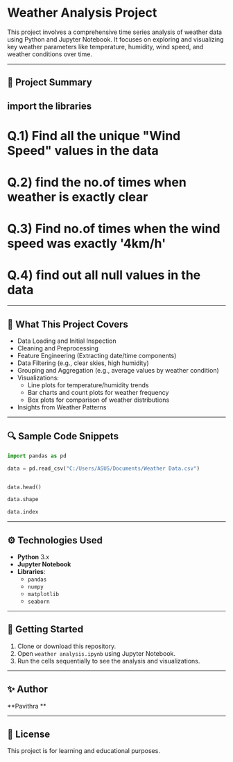 #  Weather Analysis Project

This project involves a comprehensive time series analysis of weather data using Python and Jupyter Notebook. It focuses on exploring and visualizing key weather parameters like temperature, humidity, wind speed, and weather conditions over time.

---

## 📘 Project Summary

## import the libraries

# Q.1) Find all the unique "Wind Speed" values in the data

# Q.2) find the no.of times when weather is exactly clear

# Q.3) Find no.of times when the wind speed was exactly '4km/h'

# Q.4) find out all null values in the data

---

## 🧠 What This Project Covers

- Data Loading and Initial Inspection
- Cleaning and Preprocessing
- Feature Engineering (Extracting date/time components)
- Data Filtering (e.g., clear skies, high humidity)
- Grouping and Aggregation (e.g., average values by weather condition)
- Visualizations:
  - Line plots for temperature/humidity trends
  - Bar charts and count plots for weather frequency
  - Box plots for comparison of weather distributions
- Insights from Weather Patterns

---

## 🔍 Sample Code Snippets

```python
import pandas as pd

data = pd.read_csv("C:/Users/ASUS/Documents/Weather Data.csv")


data.head()

data.shape

data.index
```

---

## ⚙️ Technologies Used

- **Python** 3.x
- **Jupyter Notebook**
- **Libraries**:
  - `pandas`
  - `numpy`
  - `matplotlib`
  - `seaborn`

---

## 🚀 Getting Started

1. Clone or download this repository.
2. Open `weather analysis.ipynb` using Jupyter Notebook.
3. Run the cells sequentially to see the analysis and visualizations.

---

## ✨ Author

**Pavithra **

---

## 📄 License

This project is for learning and educational purposes.

